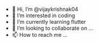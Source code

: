 - 👋 Hi, I’m @vijaykrishnak04
- 👀 I’m interested in coding 
- 🌱 I’m currently learning flutter 
- 💞️ I’m looking to collaborate on ...
- 📫 How to reach me ...

<!---
vijaykrishnak04/vijaykrishnak04 is a ✨ special ✨ repository because its `README.md` (this file) appears on your GitHub profile.
You can click the Preview link to take a look at your changes.
--->
